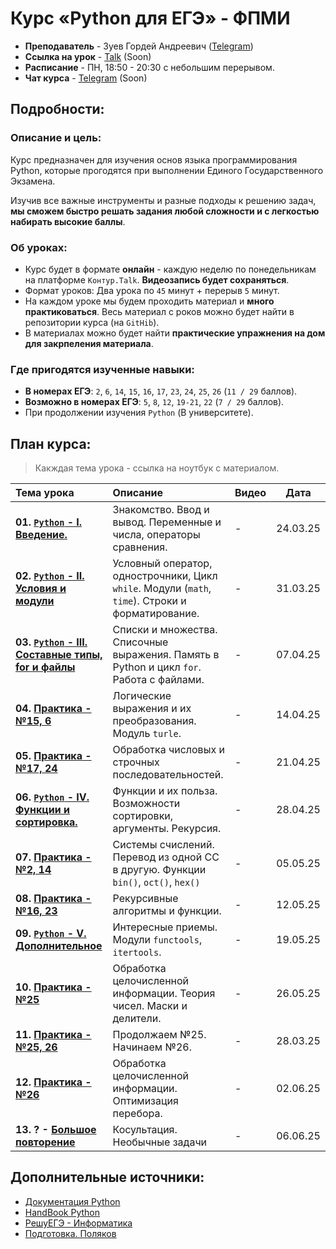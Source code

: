 # Курс «Python для ЕГЭ» - ФПМИ

- **Преподаватель** - Зуев Гордей Андреевич ([Telegram](https://t.me/gordeyzuev))
- **Ссылка на урок** - [Talk]() (Soon) 
- **Расписание** - ПН, 18:50 - 20:30 с небольшим перерывом.
- **Чат курса** - [Telegram]() (Soon) 

## Подробности:

### Описание и цель:
Курс предназначен для изучения основ языка программирования Python, которые прогодятся при выполнении Единого Государственного Экзамена. 

Изучив все важные инструменты и разные подходы к решению задач, **мы сможем быстро решать задания любой сложности и с легкостью набирать высокие баллы**. 

### Об уроках:

- Курс будет в формате **онлайн** - каждую неделю по понедельникам на платформе `Контур.Talk`. **Видеозапись будет сохраняться**.
- Формат уроков: Два урока по `45` минут + перерыв `5` минут.
- На каждом уроке мы будем проходить материал и **много практиковаться**. Весь материал c роков можно будет найти в репозитории курса (на `GitHib`). 
- В материалах можно будет найти **практические упражнения на дом для закрпеления материала**.


### Где пригодятся изученные навыки:

- **В номерах ЕГЭ**: `2`, `6`, `14`, `15`, `16`, `17`, `23`, `24`, `25`, `26` (`11 / 29` баллов).
- **Возможно в номерах ЕГЭ**: `5`, `8`, `12`, `19-21`, `22` (`7 / 29` баллов).
- При продолжении изучения `Python` (В университете).


## План курса:

> Какждая тема урока - ссылка на ноутбук с материалом.

| Тема урока | Описание  | Видео |Дата |
|:-|:-|:-|:-:|
|**01. [`Python` - I. Введение.]()** | Знакомство. Ввод и вывод. Переменные и числа, операторы сравнения. | - | 24.03.25 | 24.03.25|
|**02. [`Python` - II. Условия и модули]()** | Условный оператор, однострочники, Цикл `while`. Модули (`math`, `time`). Строки и форматирование. | - |31.03.25|
|**03. [`Python` - III. Составные типы, for и файлы]()** | Списки и множества. Списочные выражения. Память в Python и цикл `for`. Работа с файлами. | - |07.04.25|
|**04. [Практика - №15, 6]()** | Логические выражения и их преобразования. Модуль `turle`. | - | 14.04.25 |
|**05. [Практика - №17, 24]()** | Обработка числовых и строчных последовательностей. | - | 21.04.25 |
|**06. [`Python` - IV. Функции и cортировка.]()** | Функции и их польза. Возможности сортировки, аргументы. Рекурсия. | - | 28.04.25|
|**07. [Практика - №2, 14]()** | Системы счислений. Перевод из одной СС в другую. Функции `bin()`, `oct()`, `hex()` | - | 05.05.25 |
|**08. [Практика - №16, 23]()** | Рекурсивные алгоритмы и функции. | - | 12.05.25 |
|**09. [`Python` - V. Дополнительное]()** | Интересные приемы. Модули `functools`, `itertools`. | - |19.05.25|
|**10. [Практика - №25]()** | Обработка целочисленной информации. Теория чисел. Маски и делители. | - |26.05.25 |
|**11. [Практика - №25, 26]()** | Продолжаем №25. Начинаем №26. | - |  28.03.25 |
|**12. [Практика - №26]()** | Обработка целочисленной информации. Оптимизация перебора. | - | 02.06.25 |
|**13. ? - [Большое повторение]()** | Косультация. Необычные задачи | - |  06.06.25 |


## Дополнительные источники:

- [Документация Python](https://docs.python.org/3/)
- [HandBook Python](https://education.yandex.ru/handbook/python)
- [РешуЕГЭ - Информатика](https://inf-ege.sdamgia.ru/)
- [Подготовка. Поляков](https://kpolyakov.spb.ru/school/ege.htm)